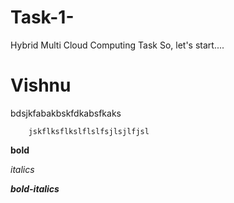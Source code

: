 # Task-1-
Hybrid Multi Cloud Computing Task 
So, let's start....



# Vishnu


bdsjkfabakbskfdkabsfkaks

        jskflksflkslflslfsjlsjlfjsl
      
     
**bold**

_italics_

_**bold-italics**_

